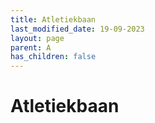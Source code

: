 ```yaml
---
title: Atletiekbaan
last_modified_date: 19-09-2023
layout: page
parent: A
has_children: false
---
```


Atletiekbaan
============

